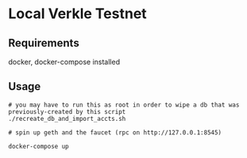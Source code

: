 # Local Verkle Testnet

## Requirements

docker, docker-compose installed

## Usage

```
# you may have to run this as root in order to wipe a db that was previously-created by this script
./recreate_db_and_import_accts.sh

# spin up geth and the faucet (rpc on http://127.0.0.1:8545)

docker-compose up
```
